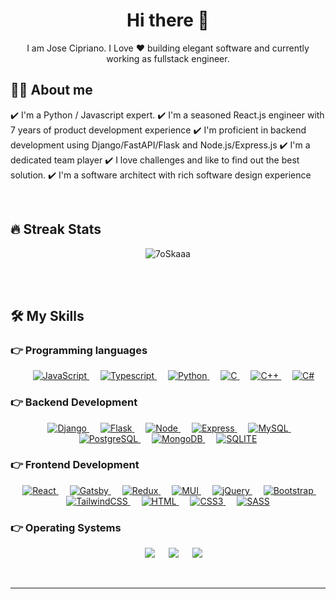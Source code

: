 <h1 align="center"> Hi there 👋 </h1>
<p align="center"> I am Jose Cipriano. I Love ❤️ building elegant software and currently working as fullstack engineer. </p>


## :sassy_man:  About me
:heavy_check_mark: I'm a Python / Javascript expert.
:heavy_check_mark: I'm a seasoned React.js engineer with 7 years of product development experience
:heavy_check_mark: I'm proficient in backend development using Django/FastAPI/Flask and Node.js/Express.js
:heavy_check_mark: I'm a dedicated team player
:heavy_check_mark: I love challenges and like to find out the best solution.
:heavy_check_mark: I'm a software architect with rich software design experience

<br>

## 🔥 Streak Stats
<p align="center"><img src="https://github-readme-streak-stats.herokuapp.com/?user=josedev1202&theme=algolia" alt="7oSkaaa" /></p>

<br>
<br>


## 🛠️ My Skills

### 👉 Programming languages

<p align="center"> 
  &emsp;
  <a href="#" target="_blank"> 
     <img alt="JavaScript" src="https://img.shields.io/badge/JavaScript%20-%23F7DF1E.svg?style=plastic&logo=javascript&logoColor=black">
   </a>
  &emsp;
  <a href="#" target="_blank"> 
    <img alt="Typescript" src="https://img.shields.io/badge/TypeScript-007ACC?style=plastic&logo=typescript&logoColor=white">
  </a>
  &emsp;
   <a href="https://www.python.org" target="_blank">
    <img alt="Python" src="https://img.shields.io/badge/Python%20-%2314354C.svg?style=plastic&logo=python&logoColor=white">
  </a>
  &emsp; 
  <a href="#" target="_blank"> 
    <img alt="C" src="https://img.shields.io/badge/C%20-%232370ED.svg?style=plastic&logo=c&logoColor=white">
  </a> 
  &emsp;
  <a href="#" target="_blank"> 
    <img alt="C++" src="https://img.shields.io/badge/C++%20-%2300599C.svg?style=plastic&logo=c%2B%2B&logoColor=white">
  </a> 
  &emsp;
  <a href="#" target="_blank"> 
    <img alt="C#" src="https://img.shields.io/badge/C%23-239120?style=plastic&logo=c-sharp&logoColor=white">
  </a> 
</p>

### 👉 Backend Development
<p align="center"> 
  &emsp;
  <a href="#" target="_blank">
    <img alt="Django" src="https://img.shields.io/badge/Django-092E20?style=plastic&logo=django&logoColor=white">
  </a> 
  &emsp;
  <a href="#" target="_blank">
    <img alt="Flask" src="https://img.shields.io/badge/Flask-000000?style=plastic&logo=flask&logoColor=white">
  </a> 
  &emsp;
  <a href="#" target="_blank">
    <img alt="Node" src="https://img.shields.io/badge/Node.js-43853D?style=plastic&logo=node.js&logoColor=white">
  </a> 
  &emsp;
  <a href="#" target="_blank">
    <img alt="Express" src="https://img.shields.io/badge/Express.js-404D59?style=plastic&logo=express.js&logoColor=white">
  </a> 
  &emsp;
  <a href="#" target="_blank">
    <img alt="MySQL" src="https://img.shields.io/badge/MySQL-00000F?style=plastic&logo=mysql&logoColor=white">
  </a> 
  &emsp;
  <a href="#" target="_blank">
    <img alt="PostgreSQL" src="https://img.shields.io/badge/PostgreSQL-316192?style=plastic&logo=postgresql&logoColor=white">
  </a> 
  &emsp;
  <a href="#" target="_blank">
    <img alt="MongoDB" src="https://img.shields.io/badge/MongoDB-4EA94B?style=plastic&logo=mongodb&logoColor=white">
  </a> 
  &emsp;
  <a href="#" target="_blank">
    <img alt="SQLITE" src="https://img.shields.io/badge/SQLite-07405E?style=plastic&logo=sqlite&logoColor=white">
  </a> 
</p>

### 👉 Frontend Development
<p align="center"> 
  &emsp;
  <a href="#" target="_blank">
    <img alt="React" src="https://img.shields.io/badge/React-20232A?style=plastic&logo=react&logoColor=61DAFB">
  </a> 
  &emsp;
  <a href="#" target="_blank">
    <img alt="Gatsby" src="https://img.shields.io/badge/Gatsby-663399?style=plastic&logo=gatsby&logoColor=white">
  </a> 
  &emsp;
  <a href="#" target="_blank">
    <img alt="Redux" src="https://img.shields.io/badge/Redux-593D88?style=plastic&logo=redux&logoColor=white">
  </a> 
  &emsp;
  <a href="#" target="_blank">
    <img alt="MUI" src="https://img.shields.io/badge/Material--UI-0081CB?style=plastic&logo=material-ui&logoColor=white">
  </a> 
  &emsp;
  <a href="#" target="_blank">
    <img alt="jQuery" src="https://img.shields.io/badge/jQuery-0769AD?style=plastic&logo=jquery&logoColor=white">
  </a> 
  &emsp;
  <a href="#" target="_blank">
    <img alt="Bootstrap" src="https://img.shields.io/badge/Bootstrap-563D7C?style=plastic&logo=bootstrap&logoColor=white">
  </a> 
  &emsp;
  <a href="#" target="_blank">
    <img alt="TailwindCSS" src="https://img.shields.io/badge/Tailwind_CSS-38B2AC?style=plastic&logo=tailwind-css&logoColor=white">
  </a> 
  &emsp; 
  <a href="https://www.w3.org/html/" target="_blank"> 
   <img alt="HTML" src="https://img.shields.io/badge/HTML5%20-%23E34F26.svg?style=plastic&logo=html5&logoColor=white">
  </a>   
  &emsp;
  <a href="#" target="_blank">
    <img alt="CSS3" src="https://img.shields.io/badge/CSS3-1572B6?style=plastic&logo=css3&logoColor=white">
  </a> 
  &emsp;
  <a href="#" target="_blank">
    <img alt="SASS" src="https://img.shields.io/badge/Sass-CC6699?style=plastic&logo=sass&logoColor=white">
  </a> 
</p>

 ### 👉 Operating Systems
 
<p align="center">
  &emsp;
    <a href="#"><img src="https://img.shields.io/badge/Linux-FCC624?style=plastic&logo=linux&logoColor=black"></a>
  &emsp;
    <a href="#"><img src="https://img.shields.io/badge/Ubuntu-E95420?style=plastic&logo=ubuntu&logoColor=white"></a>
  &emsp;
    <a href="#"><img src="https://img.shields.io/badge/Windows-0078D6?style=plastic&logo=windows&logoColor=white"></a>
</p>

<br/>

<!-- ## 📊 Github Stats

  <summary><b>💻 GitHub Profile Stats</b></summary>
  <br/>
  <p align="center">
    <a href="https://github.com/josedev1202/github-readme-stats"><img alt="josedev1202's Github Stats" src="https://github-readme-stats.vercel.app/api?username=josedev1202&show_icons=true&count_private=true&theme=algolia" height="192px"/></a>
<br/>
  &nbsp;
	  <img src="https://github-readme-stats.vercel.app/api/top-langs?username=josedev1202&langs_count=10&show_icons=true&locale=en&layout=compact&theme=algolia" alt="josedev1202" height="192px"/>
  <br/>
  <b>Note:</b> Top languages is only a metric of the languages my public code consists of and doesn't reflect experience or skill level.
  </p> -->

----
